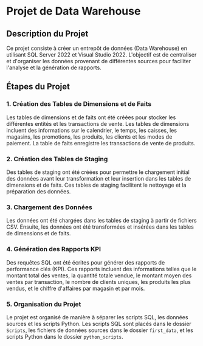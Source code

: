 # Projet de Data Warehouse

## Description du Projet

Ce projet consiste à créer un entrepôt de données (Data Warehouse) en utilisant SQL Server 2022 et Visual Studio 2022. L'objectif est de centraliser et d'organiser les données provenant de différentes sources pour faciliter l'analyse et la génération de rapports.

## Étapes du Projet

### 1. Création des Tables de Dimensions et de Faits

Les tables de dimensions et de faits ont été créées pour stocker les différentes entités et les transactions de vente. Les tables de dimensions incluent des informations sur le calendrier, le temps, les caisses, les magasins, les promotions, les produits, les clients et les modes de paiement. La table de faits enregistre les transactions de vente de produits.

### 2. Création des Tables de Staging

Des tables de staging ont été créées pour permettre le chargement initial des données avant leur transformation et leur insertion dans les tables de dimensions et de faits. Ces tables de staging facilitent le nettoyage et la préparation des données.

### 3. Chargement des Données

Les données ont été chargées dans les tables de staging à partir de fichiers CSV. Ensuite, les données ont été transformées et insérées dans les tables de dimensions et de faits.

### 4. Génération des Rapports KPI

Des requêtes SQL ont été écrites pour générer des rapports de performance clés (KPI). Ces rapports incluent des informations telles que le montant total des ventes, la quantité totale vendue, le montant moyen des ventes par transaction, le nombre de clients uniques, les produits les plus vendus, et le chiffre d'affaires par magasin et par mois.

### 5. Organisation du Projet

Le projet est organisé de manière à séparer les scripts SQL, les données sources et les scripts Python. Les scripts SQL sont placés dans le dossier `Scripts`, les fichiers de données sources dans le dossier `first_data`, et les scripts Python dans le dossier `python_scripts`.
